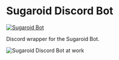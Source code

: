 # Sugaroid Discord Bot

[![Sugaroid Bot](https://img.shields.io/badge/sugaroid-discord-%23f70049)](https://github.com/sugaroidbot/sugaroid)

Discord wrapper for the Sugaroid Bot.

![Sugaroid Discord Bot at work](https://g.sugaroid.srevinsaju.me/docs/_images/sugaroid_discord.png)

